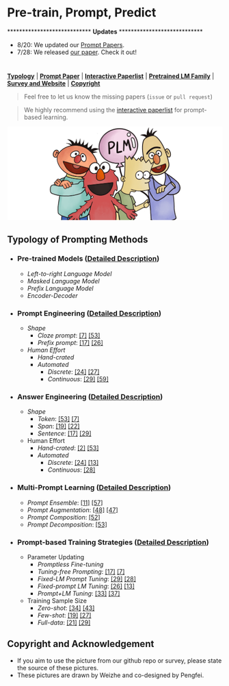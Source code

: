 # Pre-train, Prompt, Predict



**************************** **Updates** ****************************

* 8/20: We updated our [Prompt Papers](#paper-list).
* 7/28: We released [our paper](https://arxiv.org/pdf/2107.13586.pdf). Check it out!

#

[**Typology**](https://github.com/pfliu-nlp/NLPedia-Pretrain/blob/main/README.md#typology-of-prompting-methods) | 
[**Prompt Paper**](https://github.com/pfliu-nlp/NLPedia-Pretrain/tree/main/prompt_paper) |
[**Interactive Paperlist**](http://explainaboard.nlpedia.ai/leaderboard/prompting/) |
[**Pretrained LM Family**](https://github.com/pfliu-nlp/NLPedia-Pretrain/tree/main/pretrain) |
[**Survey and Website**](http://pretrain.nlpedia.ai/) |
[**Copyright**](https://github.com/pfliu-nlp/NLPedia-Pretrain/blob/main/README.md#copyright-and-acknowledgement)

> Feel free to let us know the missing papers (```issue``` or ```pull request```)

> We highly recommend using the [interactive paperlist]((http://explainaboard.nlpedia.ai/leaderboard/prompting/)) for prompt-based learning.
 
  <img src="./fig/bg.png" width="600" class="center">
 
 


 
## Typology of Prompting Methods





* ### Pre-trained Models ([Detailed Description](http://pretrain.nlpedia.ai/data/pdf/plm.pdf))
  * *Left-to-right Language Model*
  * *Masked Language Model* 
  * *Prefix Language Model*
  * *Encoder-Decoder*
* ### Prompt Engineering ([Detailed Description](http://pretrain.nlpedia.ai/data/pdf/template.pdf))
  * *Shape*
    * *Cloze prompt*: [\[7\]](https://aclanthology.org/D19-1250.pdf) [\[53\]](https://arxiv.org/pdf/2106.01760.pdf)
    * *Prefix prompt*: [\[17\]](https://arxiv.org/pdf/2005.14165.pdf) [\[26\]](https://arxiv.org/pdf/2012.11926.pdf)
  * *Human Effort*
    * *Hand-crated*
    * *Automated*
        - *Discrete*: [\[24\]](https://aclanthology.org/2020.emnlp-main.346.pdf) [\[27\]](https://arxiv.org/pdf/2012.15723.pdf)
        - *Continuous*: [\[29\]](https://arxiv.org/pdf/2101.00190.pdf) [\[59\]](https://arxiv.org/pdf/2106.13884.pdf)
* ### Answer Engineering ([Detailed Description](http://pretrain.nlpedia.ai/data/pdf/answer.pdf))
  * *Shape*
    * *Token*: [\[53\]](https://arxiv.org/pdf/2106.01760.pdf) [\[7\]](https://aclanthology.org/D19-1250.pdf)
    * *Span*: [\[19\]](https://aclanthology.org/2021.naacl-main.185.pdf) [\[22\]](https://aclanthology.org/2020.emnlp-main.479.pdf)
    * *Sentence*: [\[17\]](https://arxiv.org/pdf/2005.14165.pdf) [\[29\]](https://arxiv.org/pdf/2101.00190.pdf)
  * Human Effort
    * *Hand-crated*: [\[2\]](https://d4mucfpksywv.cloudfront.net/better-language-models/language-models.pdf) [\[53\]](https://arxiv.org/pdf/2106.01760.pdf)
    * *Automated*
        - *Discrete*: [\[24\]](https://aclanthology.org/2020.emnlp-main.346.pdf) [\[13\]](https://aclanthology.org/2021.eacl-main.20.pdf)
        - *Continuous*: [\[28\]](https://arxiv.org/pdf/2101.00121.pdf) 
    
* ### Multi-Prompt Learning ([Detailed Description](http://pretrain.nlpedia.ai/data/pdf/multi-prompt.pdf))
  * *Prompt Ensemble*: [\[11\]](https://aclanthology.org/2020.tacl-1.28.pdf) [\[57\]](https://arxiv.org/pdf/2106.11520.pdf)
  * *Prompt Augmentation*: [\[48\]](https://arxiv.org/pdf/2104.08786.pdf) [\[47\]](https://arxiv.org/pdf/2104.08773.pdf)
  * *Prompt Composition*: [\[52\]](https://arxiv.org/pdf/2105.11259.pdf) 
  * *Prompt Decomposition*: [\[53\]](https://arxiv.org/pdf/2106.01760.pdf) 
    
* ### Prompt-based Training Strategies ([Detailed Description](http://pretrain.nlpedia.ai/data/pdf/learning.pdf))
  * Parameter Updating
    * *Promptless Fine-tuning*
    * *Tuning-free Prompting*: [\[17\]](https://arxiv.org/pdf/2005.14165.pdf) [\[7\]](https://aclanthology.org/D19-1250.pdf)
    * *Fixed-LM Prompt Tuning*: [\[29\]](https://arxiv.org/pdf/2101.00190.pdf) [\[28\]](https://arxiv.org/pdf/2101.00121.pdf)
    * *Fixed-prompt LM Tuning*: [\[26\]](https://arxiv.org/pdf/2012.11926.pdf) [\[13\]](https://aclanthology.org/2021.eacl-main.20.pdf)
    * *Prompt+LM Tuning*: [\[33\]](https://arxiv.org/pdf/2102.12206.pdf) [\[37\]](https://arxiv.org/pdf/2103.10385.pdf)
  * Training Sample Size
    * *Zero-shot*: [\[34\]](https://arxiv.org/pdf/2103.00453.pdf) [\[43\]](https://arxiv.org/pdf/2104.07540.pdf)
    * *Few-shot*: [\[19\]](https://aclanthology.org/2021.naacl-main.185.pdf) [\[27\]](https://arxiv.org/pdf/2012.15723.pdf)
    * *Full-data*: [\[21\]](https://arxiv.org/pdf/2010.03648.pdf) [\[29\]](https://arxiv.org/pdf/2101.00190.pdf)



## Copyright and Acknowledgement
* If you aim to use the picture from our github repo or survey, please state the source of these pictures.
* These pictures are drawn by Weizhe and co-designed by Pengfei.
